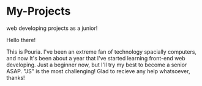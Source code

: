 # My-Projects
web developing projects as a junior!

Hello there!

This is Pouria. I've been an extreme fan of technology spacially computers, and now It's been about a year that I've started learning front-end web developing.
Just a beginner now, but I'll try my best to become a senior ASAP.
"JS" is the most challenging!
Glad to recieve any help whatsoever, thanks!

